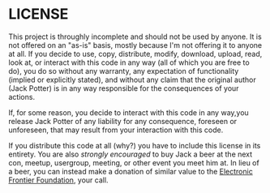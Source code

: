# LICENSE
This project is throughly incomplete and should not be used by anyone. It is not
offered on an "as-is" basis, mostly because I'm not offering it to anyone at
all. If you decide to use, copy, distribute, modify, download, upload, read,
look at, or interact with this code in any way (all of which you are free to do),
you do so without any warranty, any expectation of functionality (implied or 
explicitly stated), and without any claim that the original author (Jack Potter) 
is in any way responsible for the consequences of your actions.

If, for some reason, you decide to interact with this code in any way,you
release Jack Potter of any liability for any consequence, foreseen or
unforeseen, that may result from your interaction with this code.

If you distribute this code at all (why?) you have to include this license in
its entirety. You are also *strongly encouraged* to buy Jack a beer at the next
con, meetup, usergroup, meeting, or other event you meet him at. In lieu of a
beer, you can instead make a donation of similar value to the [Electronic
Frontier Foundation](https://eff.org), your call.
